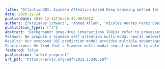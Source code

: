 ```yaml
---
title: "AttentionDDI: Siamese Attention-based Deep Learning method for drug-drug interaction predictions"
date: 2020-12-24
publishDate: 2019-12-12T16:26:43.067201Z
authors: ["Kryiakos Schwarz", "Ahmed Allam", "Nicolas Andres Perez Gonzalez", "Michael Krauthammer"]
publication_types: ["3"]
abstract: "Background: Drug-drug interactions (DDIs) refer to processes triggered by the administration of two or more drugs leading to side effects beyond those observed when drugs are administered by themselves. Due to the massive number of possible drug pairs, it is nearly impossible to experimentally test all combinations and discover previously unobserved side effects. Therefore, machine learning based methods are being used to address this issue.
Methods: We propose a Siamese self-attention multi-modal neural network for DDI prediction that integrates multiple drug similarity measures that have been derived from a comparison of drug characteristics including drug targets, pathways and gene expression profiles.
Results: Our proposed DDI prediction model provides multiple advantages: 1) It is trained end-to-end, overcoming limitations of models composed of multiple separate steps, 2) it offers model explainability via an Attention mechanism for identifying salient input features and 3) it achieves similar or better prediction performance (AUPR scores ranging from 0.77 to 0.92) compared to state-of-the-art DDI models when tested on various benchmark datasets. Novel DDI predictions are further validated using independent data resources.
Conclusions: We find that a Siamese multi-modal neural network is able to accurately predict DDIs and that an Attention mechanism, typically used in the Natural Language Processing domain, can be beneficially applied to aid in DDI model explainability. "
featured: false
publication: "arXiv preprint"
url_pdf: "https://arxiv.org/pdf/2012.13248.pdf"
---
```


